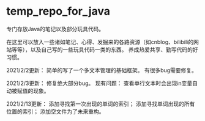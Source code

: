# temp_repo_for_java
专门存放Java的笔记以及部分玩具代码。


在这里可以放入一些诸如笔记、心得、发掘来的各路资源（如cnblog、bilibili的网站等等），以及自己写的一些玩具代码一类的东西。
养成热爱共享、勤写代码的好习惯。


2021/2/2更新：
简单的写了一个多文本管理的基础框架。
有很多bug需要修复。

2021/2/3更新：
修复绝大部分bug。
现有问题：
查看单行文本时会出现in变量自动被赋值的现象。

2021/2/13更新：
添加寻找第一次出现的单词的索引；
添加寻找单词出现的所有位置的索引；
添加空文件为了未来重构。
